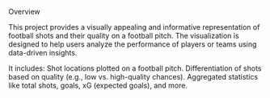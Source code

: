 Overview

This project provides a visually appealing and informative representation of football shots and their quality on a football pitch. The visualization is designed to help users analyze the performance of players or teams using data-driven insights. 

It includes:
Shot locations plotted on a football pitch.
Differentiation of shots based on quality (e.g., low vs. high-quality chances).
Aggregated statistics like total shots, goals, xG (expected goals), and more.
